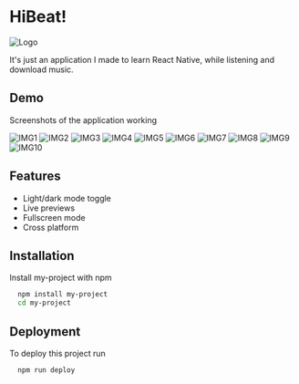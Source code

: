# HiBeat!
![Logo](./assets/images/banner.png)

It's just an application I made to learn React Native, while listening and download music.

## Demo
Screenshots of the application working

![IMG1](./assets/images/img1.png)
![IMG2](./assets/images/img2.png)
![IMG3](./assets/images/img3.png)
![IMG4](./assets/images/img4.png)
![IMG5](./assets/images/img5.png)
![IMG6](./assets/images/img6.png)
![IMG7](./assets/images/img7.png)
![IMG8](./assets/images/img8.png)
![IMG9](./assets/images/img9.png)
![IMG10](./assets/images/img10.png)



## Features

- Light/dark mode toggle
- Live previews
- Fullscreen mode
- Cross platform


## Installation

Install my-project with npm

```bash
  npm install my-project
  cd my-project
```
    
## Deployment

To deploy this project run

```bash
  npm run deploy
```


